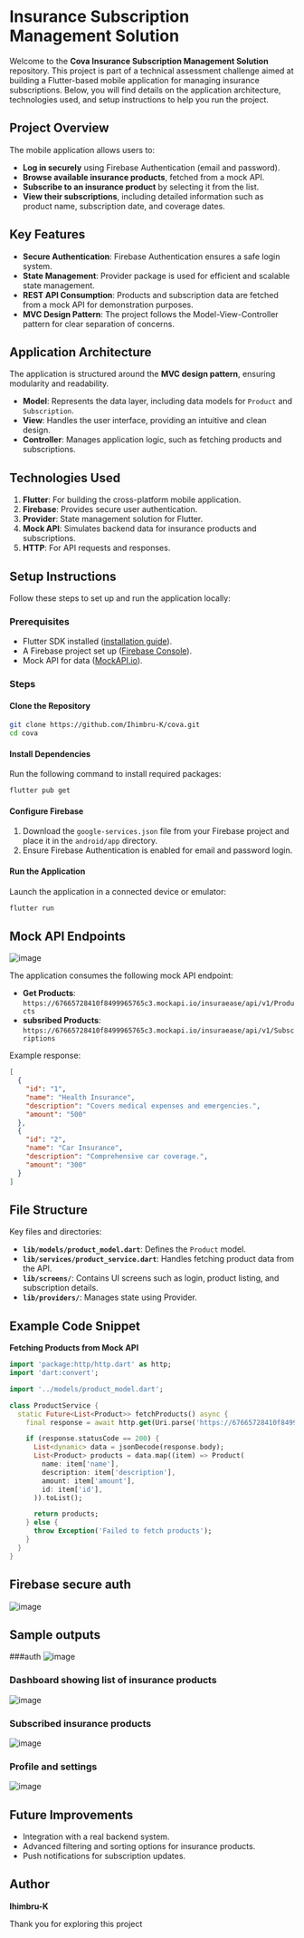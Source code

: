 
# Insurance Subscription Management Solution

Welcome to the **Cova Insurance Subscription Management Solution** repository. This project is part of a technical assessment challenge aimed at building a Flutter-based mobile application for managing insurance subscriptions. Below, you will find details on the application architecture, technologies used, and setup instructions to help you run the project.

## Project Overview

The mobile application allows users to:

- **Log in securely** using Firebase Authentication (email and password).
- **Browse available insurance products**, fetched from a mock API.
- **Subscribe to an insurance product** by selecting it from the list.
- **View their subscriptions**, including detailed information such as product name, subscription date, and coverage dates.

## Key Features

- **Secure Authentication**: Firebase Authentication ensures a safe login system.
- **State Management**: Provider package is used for efficient and scalable state management.
- **REST API Consumption**: Products and subscription data are fetched from a mock API for demonstration purposes.
- **MVC Design Pattern**: The project follows the Model-View-Controller pattern for clear separation of concerns.

## Application Architecture

The application is structured around the **MVC design pattern**, ensuring modularity and readability.

- **Model**: Represents the data layer, including data models for `Product` and `Subscription`.
- **View**: Handles the user interface, providing an intuitive and clean design.
- **Controller**: Manages application logic, such as fetching products and subscriptions.

## Technologies Used

1. **Flutter**: For building the cross-platform mobile application.
2. **Firebase**: Provides secure user authentication.
3. **Provider**: State management solution for Flutter.
4. **Mock API**: Simulates backend data for insurance products and subscriptions.
5. **HTTP**: For API requests and responses.

## Setup Instructions

Follow these steps to set up and run the application locally:

### Prerequisites

- Flutter SDK installed ([installation guide](https://flutter.dev/docs/get-started/install)).
- A Firebase project set up ([Firebase Console](https://console.firebase.google.com/)).
- Mock API for data ([MockAPI.io](https://mockapi.io/)).

### Steps

#### Clone the Repository

```bash
git clone https://github.com/Ihimbru-K/cova.git
cd cova
```

#### Install Dependencies

Run the following command to install required packages:

```bash
flutter pub get
```

#### Configure Firebase

1. Download the `google-services.json` file from your Firebase project and place it in the `android/app` directory.
2. Ensure Firebase Authentication is enabled for email and password login.

#### Run the Application

Launch the application in a connected device or emulator:

```bash
flutter run
```

## Mock API Endpoints

![image](https://github.com/user-attachments/assets/d48a6013-4ade-44a2-84c4-1c2fd95a5451)




The application consumes the following mock API endpoint:

- **Get Products**: `https://67665728410f8499965765c3.mockapi.io/insuraease/api/v1/Products`
- **subsribed Products**: `https://67665728410f8499965765c3.mockapi.io/insuraease/api/v1/Subscriptions`

Example response:

```json
[
  {
    "id": "1",
    "name": "Health Insurance",
    "description": "Covers medical expenses and emergencies.",
    "amount": "500"
  },
  {
    "id": "2",
    "name": "Car Insurance",
    "description": "Comprehensive car coverage.",
    "amount": "300"
  }
]
```

## File Structure

Key files and directories:

- **`lib/models/product_model.dart`**: Defines the `Product` model.
- **`lib/services/product_service.dart`**: Handles fetching product data from the API.
- **`lib/screens/`**: Contains UI screens such as login, product listing, and subscription details.
- **`lib/providers/`**: Manages state using Provider.

## Example Code Snippet

**Fetching Products from Mock API**

```dart
import 'package:http/http.dart' as http;
import 'dart:convert';

import '../models/product_model.dart';

class ProductService {
  static Future<List<Product>> fetchProducts() async {
    final response = await http.get(Uri.parse('https://67665728410f8499965765c3.mockapi.io/insuraease/api/v1/Products'));

    if (response.statusCode == 200) {
      List<dynamic> data = jsonDecode(response.body);
      List<Product> products = data.map((item) => Product(
        name: item['name'],
        description: item['description'],
        amount: item['amount'],
        id: item['id'],
      )).toList();

      return products;
    } else {
      throw Exception('Failed to fetch products');
    }
  }
}
```

## Firebase secure auth
![image](https://github.com/user-attachments/assets/062a5e96-702a-4874-8328-9032fdcff0dd)



## Sample outputs
###auth
![image](https://github.com/user-attachments/assets/43c3e942-2315-4778-90f4-8a5447274e87)




### Dashboard showing list of insurance products
![image](https://github.com/user-attachments/assets/b20bddaf-97f0-4a8b-9be2-48fa76886f1e)



### Subscribed insurance products
![image](https://github.com/user-attachments/assets/c933a91d-152c-46dd-96cb-8f9365db13c4)




### Profile and settings
![image](https://github.com/user-attachments/assets/b76eeec8-cfe4-4cff-9a53-9a14d24e52f2)






## Future Improvements

- Integration with a real backend system.
- Advanced filtering and sorting options for insurance products.
- Push notifications for subscription updates.

## Author

**Ihimbru-K**  

Thank you for exploring this project


